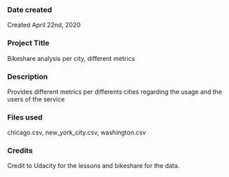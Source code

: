 ### Date created
Created April 22nd, 2020

### Project Title
Bikeshare analysis per city, different metrics
### Description
Provides different metrics per differents cities regarding the usage and the users of the service

### Files used
chicago.csv, new_york_city.csv, washington.csv

### Credits
Credit to Udacity for the lessons and bikeshare for the data.
